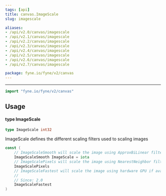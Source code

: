 ```yaml
---
tags: [api]
title: canvas.ImageScale
slug: imagescale

aliases:
- /api/v2.0/canvas/imagescale
- /api/v2.1/canvas/imagescale
- /api/v2.2/canvas/imagescale
- /api/v2.3/canvas/imagescale
- /api/v2.4/canvas/imagescale
- /api/v2.5/canvas/imagescale
- /api/v2.6/canvas/imagescale
- /api/v2.7/canvas/imagescale

package: fyne.io/fyne/v2/canvas
---
```



---
```go
import "fyne.io/fyne/v2/canvas"
```

## Usage

#### type ImageScale

```go
type ImageScale int32
```

ImageScale defines the different scaling filters used to scaling images

```go
const (
	// ImageScaleSmooth will scale the image using ApproxBiLinear filter (or GL equivalent)
	ImageScaleSmooth ImageScale = iota
	// ImageScalePixels will scale the image using NearestNeighbor filter (or GL equivalent)
	ImageScalePixels
	// ImageScaleFastest will scale the image using hardware GPU if available
	//
	// Since: 2.0
	ImageScaleFastest
)
```
